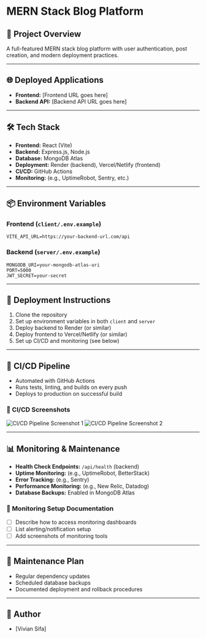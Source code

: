 # MERN Stack Blog Platform

## 🚀 Project Overview
A full-featured MERN stack blog platform with user authentication, post creation, and modern deployment practices.

---

## 🌐 Deployed Applications
- **Frontend:** [Frontend URL goes here]
- **Backend API:** [Backend API URL goes here]

---

## 🛠️ Tech Stack
- **Frontend:** React (Vite)
- **Backend:** Express.js, Node.js
- **Database:** MongoDB Atlas
- **Deployment:** Render (backend), Vercel/Netlify (frontend)
- **CI/CD:** GitHub Actions
- **Monitoring:** (e.g., UptimeRobot, Sentry, etc.)

---

## 📦 Environment Variables

### Frontend (`client/.env.example`)
```
VITE_API_URL=https://your-backend-url.com/api
```

### Backend (`server/.env.example`)
```
MONGODB_URI=your-mongodb-atlas-uri
PORT=5000
JWT_SECRET=your-secret
```

---

## 🚀 Deployment Instructions
1. Clone the repository
2. Set up environment variables in both `client` and `server`
3. Deploy backend to Render (or similar)
4. Deploy frontend to Vercel/Netlify (or similar)
5. Set up CI/CD and monitoring (see below)

---

## 🔄 CI/CD Pipeline
- Automated with GitHub Actions
- Runs tests, linting, and builds on every push
- Deploys to production on successful build

### 📸 CI/CD Screenshots
![CI/CD Pipeline Screenshot 1](path/to/your-cicd-screenshot1.png)
![CI/CD Pipeline Screenshot 2](path/to/your-cicd-screenshot2.png)

---

## 📊 Monitoring & Maintenance
- **Health Check Endpoints:** `/api/health` (backend)
- **Uptime Monitoring:** (e.g., UptimeRobot, BetterStack)
- **Error Tracking:** (e.g., Sentry)
- **Performance Monitoring:** (e.g., New Relic, Datadog)
- **Database Backups:** Enabled in MongoDB Atlas

### 📝 Monitoring Setup Documentation
- [ ] Describe how to access monitoring dashboards
- [ ] List alerting/notification setup
- [ ] Add screenshots of monitoring tools

---

## 📝 Maintenance Plan
- Regular dependency updates
- Scheduled database backups
- Documented deployment and rollback procedures

---

## 👤 Author
- [Vivian Sifa] 